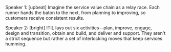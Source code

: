 Speaker 1: [upbeat] Imagine the service value chain as a relay race. Each runner hands the baton to the next, from planning to improving, so customers receive consistent results.

Speaker 2: [bright] ITIL lays out six activities—plan, improve, engage, design and transition, obtain and build, and deliver and support. They aren't a strict sequence but rather a set of interlocking moves that keep services humming.
